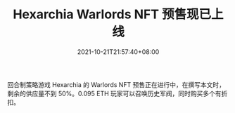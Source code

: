 ﻿---
title: "Hexarchia Warlords NFT 预售现已上线"
date: 2021-10-21T21:57:40+08:00
lastmod: 2021-10-21T16:45:40+08:00
draft: false
authors: ["Lancelot"]
description: "回合制策略游戏 Hexarchia 的 Warlords NFT 预售正在进行中，在撰写本文时，剩余的供应量不到 50%。0.095 ETH 玩家可以召唤历史军阀，同时购买多个有折扣。"
featuredImage: "hexarchia-presale-warlords-nft-only-50-left.png"
tags: ["Action Game","动作游戏","Play to Earn"]
categories: ["news"]
news: ["动作游戏"]
weight: 
lightgallery: true
pinned: false
recommend: false
recommend1: false
---

回合制策略游戏 Hexarchia 的 Warlords NFT 预售正在进行中，在撰写本文时，剩余的供应量不到 50%。0.095 ETH 玩家可以召唤历史军阀，同时购买多个有折扣。

<!--more-->


